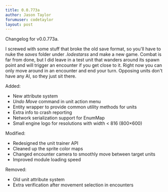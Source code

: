 ```yaml
---
title: 0.0.773a
author: Jason Taylor
forumuser: codetaylor
layout: post
---
```

Changelog for v0.0.773a.

I screwed with some stuff that broke the old save format, so you'll have to nuke the *saves* folder under *.lodestarss* and make a new game. Combat is far from done, but I did leave in a test unit that wanders around its spawn point and will trigger an encounter if you get close to it. Right now you can only move around in an encounter and end your turn. Opposing units don't have any AI, so they just sit there.

Added:  

 * New attribute system  
 * *Undo Move* command in unit action menu  
 * Entity wrapper to provide common utility methods for units  
 * Extra info to crash reporting  
 * Network serialization support for EnumMap  
 * Small engine logo for resolutions with width < 816 (800&#215;600)

Modified:  

 * Redesigned the unit trainer API  
 * Cleaned up the sprite color maps  
 * Changed encounter camera to smoothly move between target units  
 * Improved module loading speed

Removed:  

 * Old unit attribute system  
 * Extra verification after movement selection in encounters